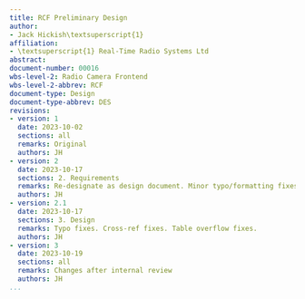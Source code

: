 ```yaml
---
title: RCF Preliminary Design
author:
- Jack Hickish\textsuperscript{1}
affiliation:
- \textsuperscript{1} Real-Time Radio Systems Ltd
abstract:
document-number: 00016
wbs-level-2: Radio Camera Frontend
wbs-level-2-abbrev: RCF
document-type: Design
document-type-abbrev: DES
revisions:
- version: 1
  date: 2023-10-02
  sections: all
  remarks: Original
  authors: JH
- version: 2
  date: 2023-10-17
  sections: 2. Requirements
  remarks: Re-designate as design document. Minor typo/formatting fixes. Add Beamforming requirement.
  authors: JH
- version: 2.1
  date: 2023-10-17
  sections: 3. Design
  remarks: Typo fixes. Cross-ref fixes. Table overflow fixes.
  authors: JH
- version: 3
  date: 2023-10-19
  sections: all
  remarks: Changes after internal review
  authors: JH
...
```

